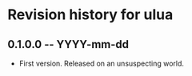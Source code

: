 # Revision history for ulua

## 0.1.0.0 -- YYYY-mm-dd

* First version. Released on an unsuspecting world.
